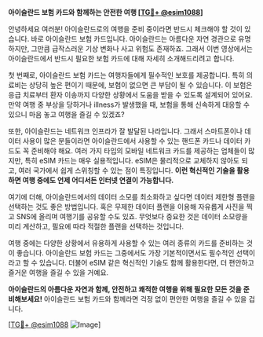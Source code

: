 **아이슬란드 보험 카드와 함께하는 안전한 여행 [[TG💪+ @esim1088](https://t.me/s/esim1088)]**

안녕하세요 여러분! 아이슬란드로의 여행을 준비 중이라면 반드시 체크해야 할 것이 있습니다. 바로 아이슬란드 보험 카드입니다. 아이슬란드는 아름다운 자연 경관으로 유명하지만, 그만큼 급작스러운 기상 변화나 사고 위험도 존재하죠. 그래서 이번 영상에서는 아이슬란드에서 반드시 필요한 보험 카드에 대해 자세히 소개해드리려고 합니다.

첫 번째로, 아이슬란드 보험 카드는 여행자들에게 필수적인 보호를 제공합니다. 특히 의료비는 상당히 높은 편이기 때문에, 보험이 없으면 큰 부담이 될 수 있습니다. 이 보험은 응급 치료부터 환자 이송까지 다양한 상황에서 도움을 받을 수 있도록 설계되어 있어요. 만약 여행 중 부상을 당하거나 illness가 발생했을 때, 보험을 통해 신속하게 대응할 수 있으니 마음 놓고 여행을 즐길 수 있겠죠?

또한, 아이슬란드는 네트워크 인프라가 잘 발달된 나라입니다. 그래서 스마트폰이나 데이터 사용이 많은 분들이라면 아이슬란드에서 사용할 수 있는 핸드폰 카드나 데이터 카드도 꼭 준비해야 해요. 여러 가지 타입의 모바일 네트워크 카드를 제공하는 업체들이 많지만, 특히 eSIM 카드는 매우 실용적입니다. eSIM은 물리적으로 교체하지 않아도 되고, 여러 국가에서 쉽게 스위칭할 수 있는 점이 특징입니다. **이런 혁신적인 기술을 활용하면 여행 중에도 언제 어디서든 인터넷 연결이 가능합니다.**

여기에 더해, 아이슬란드에서의 데이터 소모를 최소화하고 싶다면 데이터 제한형 플랜을 선택하는 것도 좋은 방법입니다. 혹은 무제한 데이터 플랜을 이용해 자유롭게 사진을 찍고 SNS에 올리며 여행기를 공유할 수도 있죠. 무엇보다 중요한 것은 데이터 소모량을 미리 계산하고, 필요에 따라 적절한 플랜을 선택하는 것입니다.

여행 중에는 다양한 상황에서 유용하게 사용할 수 있는 여러 종류의 카드를 준비하는 것이 좋습니다. 아이슬란드 보험 카드는 그중에서도 가장 기본적이면서도 필수적인 선택이라고 할 수 있습니다. 더불어 eSIM 같은 혁신적인 기술도 함께 활용한다면, 더 편안하고 즐거운 여행을 즐길 수 있을 거예요.

**아이슬란드의 아름다운 자연과 함께, 안전하고 쾌적한 여행을 위해 필요한 모든 것을 준비해보세요!** 아이슬란드 보험 카드와 함께라면 걱정 없이 편안한 여행을 즐길 수 있을 겁니다.

[[TG💪+ @esim1088](https://t.me/s/esim1088) ![Image](https://i.postimg.cc/Y0z9fWf4/image.png)]